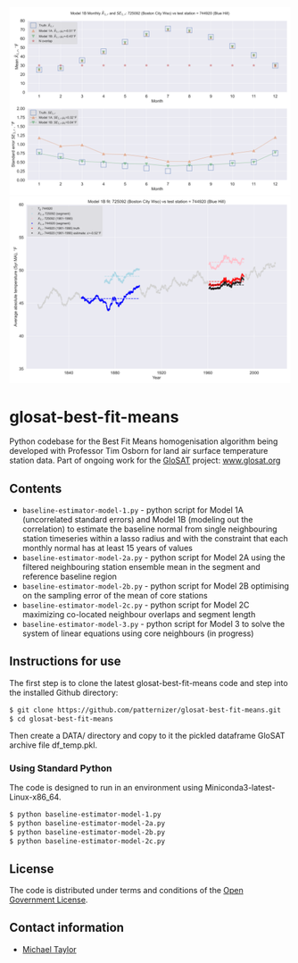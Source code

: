 ![image](https://github.com/patternizer/glosat-best-fit-means/blob/main/MODEL-1-monthly-x1r-SE1r-725092(boston_city_wso)-744920(bho).png)
![image](https://github.com/patternizer/glosat-best-fit-means/blob/main/MODEL-1-fit-725092(boston_city_wso)-744920(bho).png)

# glosat-best-fit-means

Python codebase for the Best Fit Means homogenisation algorithm being developed with Professor Tim Osborn for land air surface temperature station data. Part of ongoing work for the [GloSAT](https://www.glosat.org) project: www.glosat.org 

## Contents

* `baseline-estimator-model-1.py` - python script for Model 1A (uncorrelated standard errors) and Model 1B (modeling out the correlation) to estimate the baseline normal from single neighbouring station timeseries within a lasso radius and with the constraint that each monthly normal has at least 15 years of values
* `baseline-estimator-model-2a.py` - python script for Model 2A using the filtered neighbouring station ensemble mean in the segment and reference baseline region
* `baseline-estimator-model-2b.py` - python script for Model 2B optimising on the sampling error of the mean of core stations
* `baseline-estimator-model-2c.py` - python script for Model 2C maximizing co-located neighbour overlaps and segment length
* `baseline-estimator-model-3.py` - python script for Model 3 to solve the system of linear equations using core neighbours (in progress)


## Instructions for use

The first step is to clone the latest glosat-best-fit-means code and step into the installed Github directory: 

    $ git clone https://github.com/patternizer/glosat-best-fit-means.git
    $ cd glosat-best-fit-means

Then create a DATA/ directory and copy to it the pickled dataframe GloSAT archive file df_temp.pkl.

### Using Standard Python

The code is designed to run in an environment using Miniconda3-latest-Linux-x86_64.

    $ python baseline-estimator-model-1.py
    $ python baseline-estimator-model-2a.py
    $ python baseline-estimator-model-2b.py
    $ python baseline-estimator-model-2c.py

## License

The code is distributed under terms and conditions of the [Open Government License](http://www.nationalarchives.gov.uk/doc/open-government-licence/version/3/).

## Contact information

* [Michael Taylor](michael.a.taylor@uea.ac.uk)



